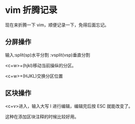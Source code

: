 # vim 折腾记录

现在来折腾一下 vim，顺便记录一下，免得后面忘记。

## 分屏操作

输入:split(sp)水平分割
:vsplit(vsp)垂直分割

<c+w>+(hjkl)移动当前操纵的分区。

<c+w>+(HJKL)交换分区位置

## 区块操作

<c+v>进入，输入大写 I 进行编辑，编辑完后按 ESC 就能改变了。

这种在添加区块注释的时候比较好用。

